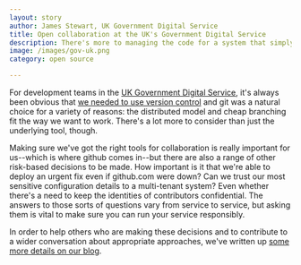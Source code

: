 ```yaml
---
layout: story
author: James Stewart, UK Government Digital Service
title: Open collaboration at the UK's Government Digital Service
description: There's more to managing the code for a system that simply creating a repository. This is how UK Government Digital Service has considered collaboration patterns and risk management.
image: /images/gov-uk.png
category: open source

---
```


For development teams in the [UK Government Digital Service](https://gds.blog.gov.uk), it's always been obvious that
[we needed to use version control](https://www.gov.uk/service-manual/making-software/version-control) and git was a
natural choice for a variety of reasons: the distributed model and cheap branching fit the way we want to work.
There's a lot more to consider than just the underlying tool, though.

Making sure we've got the right tools for collaboration is really important for us--which is where github comes
in--but there are also a range of other risk-based decisions to be made. How important is it that we're able to
deploy an urgent fix even if github.com were down? Can we trust our most sensitive configuration details to a
multi-tenant system? Even whether there's a need to keep the identities of contributors confidential. The answers
to those sorts of questions vary from service to service, but asking them is vital to make sure you can run your
service responsibly.

In order to help others who are making these decisions and to contribute to a wider conversation about appropriate
approaches, we've written up [some more details on our blog](https://gdstechnology.blog.gov.uk/2014/01/27/how-we-use-github/).
